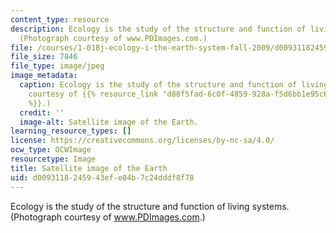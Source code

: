 ```yaml
---
content_type: resource
description: Ecology is the study of the structure and function of living systems.
  (Photograph courtesy of www.PDImages.com.)
file: /courses/1-018j-ecology-i-the-earth-system-fall-2009/d0093118245943efe04b7c24dddf8f78_1-018jf09-th.jpg
file_size: 7846
file_type: image/jpeg
image_metadata:
  caption: Ecology is the study of the structure and function of living systems. (Photograph
    courtesy of {{% resource_link "d88f5fad-6c0f-4859-928a-f5d6bb1e95c6" "www.PDImages.com"
    %}}.)
  credit: ''
  image-alt: Satellite image of the Earth.
learning_resource_types: []
license: https://creativecommons.org/licenses/by-nc-sa/4.0/
ocw_type: OCWImage
resourcetype: Image
title: Satellite image of the Earth
uid: d0093118-2459-43ef-e04b-7c24dddf8f78
---
```

Ecology is the study of the structure and function of living systems. (Photograph courtesy of www.PDImages.com.)